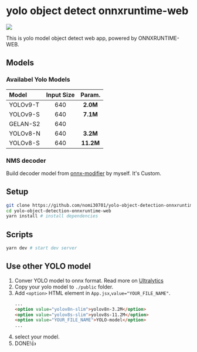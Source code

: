 # yolo object detect onnxruntime-web

<img src="https://github.com/nomi30701/yolo-object-detection-onnxruntime-web/blob/main/preview.png">

This is yolo model object detect web app, powered by ONNXRUNTIME-WEB.

## Models
### Availabel Yolo Models
| Model | Input Size | Param. |
| :-- | :-: | :-: |
| YOLOv9-T | 640 | **2.0M** | 
| YOLOv9-S | 640 | **7.1M** | 
| GELAN-S2 | 640 |
| YOLOv8-N | 640 | **3.2M** | 
| YOLOv8-S | 640 | **11.2M** | 

### NMS decoder
Build decoder model from [onnx-modifier](https://github.com/ZhangGe6/onnx-modifier) by myself. It's Custom.

## Setup
```bash
git clone https://github.com/nomi30701/yolo-object-detection-onnxruntime-web.git
cd yolo-object-detection-onnxruntime-web
yarn install # install dependencies
```
## Scripts
```bash
yarn dev # start dev server 
```

## Use other YOLO model
1. Conver YOLO model to onnx format. Read more on [Ultralytics](https://docs.ultralytics.com/)
2. Copy your yolo model to `./public` folder.
3. Add `<option>` HTML element in `App.jsx`,`value="YOUR_FILE_NAME"`.
    ```HTML
    ...
    <option value="yolov8n-slim">yolov8n-3.2M</option>
    <option value="yolov8s-slim">yolov8s-11.2M</option>
    <option value="YOUR_FILE_NAME">YOLO-model</option>
    ...
    ```
4. select your model.
5. DONE!👍